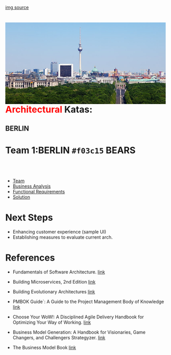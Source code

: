 [img source](https://commons.wikimedia.org/wiki/File:Cityscape_Berlin.jpg)
<h1> <img src="images/Berlin.jpg"
  width="800"
  height="256"
  style="float:right;">
    <b style="color:red;">Architectural<str/ong></b> Katas:
</h1>

<span style="color: red;"><h2>BERLIN</h2></span>
# Team 1:**BERLIN** `#f03c15` BEARS
#

<br>

- [Team](Team.md)
- [Business Analysis](1_BusinessAnalysis.md)
- [Functional Requirements](2_Requirements.md)
- [Solution](3_Solution.md) 


# Next Steps

- Enhancing customer experience (sample UI)
- Establishing measures to evaluate current arch.
# References
- Fundamentals of Software Architecture. [link](https://learning.oreilly.com/library/view/fundamentals-of-software/9781492043447/)

- Building Microservices, 2nd Edition [link](https://www.amazon.de/Building-Microservices-Designing-Fine-Grained-Systems/dp/1492034029)

- Building Evolutionary Architectures [link](https://www.oreilly.com/library/view/building-evolutionary-architectures/9781491986356/)

- PMBOK Guide`: A Guide to the Project Management Body of Knowledge [link](https://www.amazon.de/-/en/Project-Management-Institute/dp/1628251840)

- Choose Your WoW!: A Disciplined Agile Delivery Handbook for Optimizing Your Way of Working. [link](https://www.amazon.de/-/en/Scott-Ambler/dp/1790447844) 

- Business Model Generation: A Handbook for Visionaries, Game Changers, and Challengers Strategyzer. [link](https://www.amazon.de/-/en/Alexander-Osterwalder/dp/0470876417)

- The Business Model Book [link](https://www.amazon.com/Business-Model-Book-Design-business/dp/1292135700)

  
